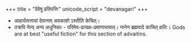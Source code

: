 +++
title = "देवेषु प्रतिपत्तिः"
unicode_script = "devanagari"
+++

- आहार्यसत्तायां देवानाम् अवकाशो ऽस्तीति केचित्। 
- तत्रापि नेत्य् अन्य अधुनिकाः - परिमेय-प्रत्यक्ष-प्रमाणाभावात्। नानेन ब्रह्मवादे काचित् क्षतिः। Gods are at best "useful fiction" for this section of advaitins.
